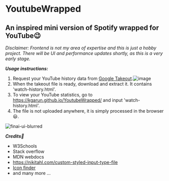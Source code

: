 # YoutubeWrapped
## An inspired mini version of Spotify wrapped for YouTube:wink:

*Disclaimer: Frontend is not my area of expertise and this is just a hobby project. There will be UI and performance updates shortly, as this is a very early stage.*

***Usage instructions:***
1. Request your YouTube history data from [Google Takeout](https://takeout.google.com/).![image](https://user-images.githubusercontent.com/21175650/205507733-67227850-ed10-4ef2-9b10-1639399f160c.png)
2. When the takeout file is ready, download and extract it. It contains 'watch-history.html'.
3. To view your YouTube statistics, go to https://kgarun.github.io/YoutubeWrapped/ and input 'watch-history.html'.
4. The file is not uploaded anywhere, it is simply processed in the browser:smiley:.

![finai-ui-blurred](https://user-images.githubusercontent.com/21175650/206831267-8e967bce-915b-4edf-aa84-84e5d927fa36.png)

***Credits:orange_heart:***
- W3Schools
- Stack overflow
- MDN webdocs
- https://nikitahl.com/custom-styled-input-type-file
- [Icon finder](https://www.iconfinder.com/icons/211815/rewind_icon)
- and many more ...

